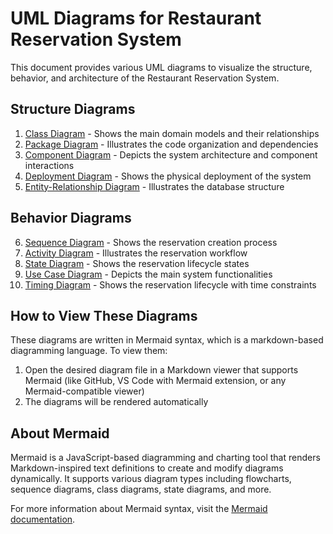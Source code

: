 # UML Diagrams for Restaurant Reservation System

This document provides various UML diagrams to visualize the structure, behavior, and architecture of the Restaurant Reservation System.

## Structure Diagrams

1. [Class Diagram](class-diagram.md) - Shows the main domain models and their relationships
2. [Package Diagram](package-diagram.md) - Illustrates the code organization and dependencies
3. [Component Diagram](component-diagram.md) - Depicts the system architecture and component interactions
4. [Deployment Diagram](deployment-diagram.md) - Shows the physical deployment of the system
5. [Entity-Relationship Diagram](er-diagram.md) - Illustrates the database structure

## Behavior Diagrams

6. [Sequence Diagram](sequence-diagram.md) - Shows the reservation creation process
7. [Activity Diagram](activity-diagram.md) - Illustrates the reservation workflow
8. [State Diagram](state-diagram.md) - Shows the reservation lifecycle states
9. [Use Case Diagram](use-case-diagram.md) - Depicts the main system functionalities
10. [Timing Diagram](timing-diagram.md) - Shows the reservation lifecycle with time constraints

## How to View These Diagrams

These diagrams are written in Mermaid syntax, which is a markdown-based diagramming language. To view them:

1. Open the desired diagram file in a Markdown viewer that supports Mermaid (like GitHub, VS Code with Mermaid extension, or any Mermaid-compatible viewer)
2. The diagrams will be rendered automatically

## About Mermaid

Mermaid is a JavaScript-based diagramming and charting tool that renders Markdown-inspired text definitions to create and modify diagrams dynamically. It supports various diagram types including flowcharts, sequence diagrams, class diagrams, state diagrams, and more.

For more information about Mermaid syntax, visit the [Mermaid documentation](https://mermaid-js.github.io/mermaid/#/).
